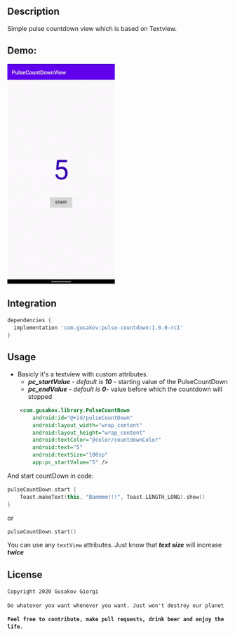 ## Description
Simple pulse countdown view which is based on Textview.

## Demo:
<img src="/screenshots/pulse-countdown-view.gif" height="500" />

## Integration     
```groovy
dependencies {
  implementation 'com.gusakov:pulse-countdown:1.0.0-rc1'
}
```

## Usage

-	Basicly it's a textview with custom attributes.
    -	***pc_startValue*** - *default is **10*** - starting value of the PulseCountDown 
    -	***pc_endValue*** - *default is **0***- value before which the countdown will stopped


```xml
    <com.gusakov.library.PulseCountDown
        android:id="@+id/pulseCountDown"
        android:layout_width="wrap_content"
        android:layout_height="wrap_content"
        android:textColor="@color/countdownColor"
        android:text="5"
        android:textSize="100sp"
        app:pc_startValue="5" />
```
And start countDown in code:
```kotlin
pulseCountDown.start {
    Toast.makeText(this, "Bammmm!!!", Toast.LENGTH_LONG).show()
}
```
or
```kotlin
pulseCountDown.start()
```

You can use any `textView` attributes. Just know that ***text size*** will increase ***twice***


## License

```
Copyright 2020 Gusakov Giorgi

Do whatever you want whenever you want. Just won't destroy our planet
```

**`Feel free to contribute, make pull requests, drink beer and enjoy the life.`**

